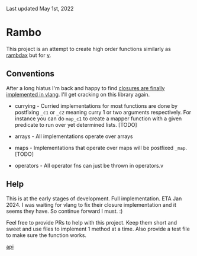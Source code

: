 Last updated May 1st, 2022

# Rambo

This project is an attempt to create high order functions similarly as [rambdax](https://selfrefactor.github.io/rambdax) but for [v](https://vlang.io/).

## Conventions

After a long hiatus I'm back and happy to find [closures are finally implemented in vlang](https://github.com/vlang/v/blob/master/doc/docs.md#pure-functions-by-default). I'll get cracking on this library again.

* currying - Curried implementations for most functions are done by postfixing `_c1` or `_c2` meaning curry 1 or two arguments respectively. For instance you can do `map_c1` to create a mapper function with a given predicate to run over yet determined lists. [TODO]

* arrays - All implementations operate over arrays

* maps - Implementations that operate over maps will be postfixed `_map`. [TODO]

* operators - All operator fns can just be thrown in operators.v

## Help

This is at the early stages of development. Full implementation. ETA Jan 2024. I was waiting for vlang to fix their closure implementation and it seems they have. So continue forward I must. :)

Feel free to provide PRs to help with this project. Keep them short and sweet and use files to implement 1 method at a time. Also provide a test file to make sure the function works.

[api](./rambo.md)